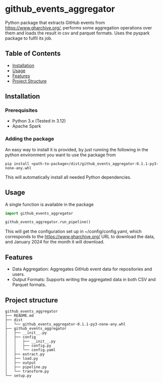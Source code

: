 # github_events_aggregator
Python package that extracts GitHub events from https://www.gharchive.org/, 
performs some aggregation operations over them and loads the result in csv and parquet formats.
Uses the pyspark package to fulfil its job.

## Table of Contents

- [Installation](#installation)
- [Usage](#usage)
- [Features](#features)
- [Project Structure](#project-structure)

## Installation

### Prerequisites

- Python 3.x (Tested in 3.12)
- Apache Spark

### Adding the package

An easy way to install it is provided, by just running the following in the python environment you want to use the package from

```shell
pip install <path-to-package>/dist/github_events_aggregator-0.1.1-py3-none-any.whl
```

This will automatically install all needed Python dependencies.


## Usage

A single function is available in the package

```python
import github_events_aggregator

github_events_aggregator.run_pipeline()
```
This will get the configuration set up in ~/config/config.yaml, which corresponds to the https://www.gharchive.org/ URL 
to download the data, and January 2024 for the month it will download.


## Features

 - Data Aggregation: Aggregates GitHub event data for repositories and users.
 - Output Formats: Supports writing the aggregated data in both CSV and Parquet formats.

## Project structure

```
github_events_aggregator
├── README.md
├── dist
│   └── github_events_aggregator-0.1.1-py3-none-any.whl
├── github_events_aggregator
│   ├── __init__.py
│   ├── config
│   │   ├── __init__.py
│   │   ├── config.py
│   │   └── config.yaml
│   ├── extract.py
│   ├── load.py
│   ├── output
│   ├── pipeline.py
│   └── transform.py
└── setup.py
```
